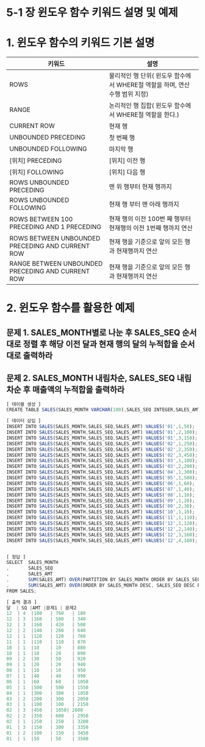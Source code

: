 # 5-1 장 윈도우 함수 키워드 설명 및 예제

# 1. 윈도우 함수의 키워드 기본 설명

| 키워드 | 설명 |
| --- | --- |
| ROWS | 물리적인 행 단위( 윈도우 함수에서 WHERE절 역할을 하며, 연산 수행 범위 지정) |
| RANGE | 논리적인 행 집합( 윈도우 함수에서 WHERE절 역할을 한다.) |
| CURRENT ROW | 현재 행 |
| UNBOUNDED PRECEDING | 첫 번째 행 |
| UNBOUNDED FOLLOWING | 마지막 행 |
| [위치] PRECEDING | [위치] 이전 행 |
| [위치] FOLLOWING | [위치] 다음 행 |
| ROWS UNBOUNDED PRECEDING | 맨 위 행부터 현재 행까지 |
| ROWS UNBOUNDED FOLLOWING | 현재 행 부터 맨 아래 행까지 |
| ROWS BETWEEN 100 PRECEDING AND 1 PRECEDING | 현재 행의 이전 100번 째 행부터 현재행의 이전 1번째 행까지 연산 |
| ROWS BETWEEN UNBOUNDED PRECEDING AND CURRENT ROW | 현재 행을 기준으로 앞의 모든 행과 현재행까지 연산 |
| RANGE BETWEEN UNBOUNDED PRECEDING AND CURRENT ROW | 현재 행을 기준으로 앞의 모든 행과 현재행까지 연산 |

# 2. 윈도우 함수를 활용한 예제

## 문제 1. SALES_MONTH별로 나눈 후 SALES_SEQ 순서대로 정렬 후 해당 이전 달과 현재 행의 달의 누적합을 순서대로 출력하라

## 문제 2. SALES_MONTH 내림차순, SALES_SEQ 내림차순 후 매출액의 누적합을 출력하라

```jsx
[ 테이블 생성 ]
CREATE TABLE SALES(SALES_MONTH VARCHAR(100),SALES_SEQ INTEGER,SALES_AMT INTEGER);

[ 데이터 삽입 ]
INSERT INTO SALES(SALES_MONTH,SALES_SEQ,SALES_AMT) VALUES('01',1,50);
INSERT INTO SALES(SALES_MONTH,SALES_SEQ,SALES_AMT) VALUES('01',2,100);
INSERT INTO SALES(SALES_MONTH,SALES_SEQ,SALES_AMT) VALUES('01',3,150);
INSERT INTO SALES(SALES_MONTH,SALES_SEQ,SALES_AMT) VALUES('02',1,250);
INSERT INTO SALES(SALES_MONTH,SALES_SEQ,SALES_AMT) VALUES('02',2,350);
INSERT INTO SALES(SALES_MONTH,SALES_SEQ,SALES_AMT) VALUES('02',3,450);
INSERT INTO SALES(SALES_MONTH,SALES_SEQ,SALES_AMT) VALUES('03',1,100);
INSERT INTO SALES(SALES_MONTH,SALES_SEQ,SALES_AMT) VALUES('03',2,200);
INSERT INTO SALES(SALES_MONTH,SALES_SEQ,SALES_AMT) VALUES('04',1,300);
INSERT INTO SALES(SALES_MONTH,SALES_SEQ,SALES_AMT) VALUES('05',1,500);
INSERT INTO SALES(SALES_MONTH,SALES_SEQ,SALES_AMT) VALUES('06',1,60);
INSERT INTO SALES(SALES_MONTH,SALES_SEQ,SALES_AMT) VALUES('07',1,40);
INSERT INTO SALES(SALES_MONTH,SALES_SEQ,SALES_AMT) VALUES('08',1,10);
INSERT INTO SALES(SALES_MONTH,SALES_SEQ,SALES_AMT) VALUES('09',1,20);
INSERT INTO SALES(SALES_MONTH,SALES_SEQ,SALES_AMT) VALUES('09',2,30);
INSERT INTO SALES(SALES_MONTH,SALES_SEQ,SALES_AMT) VALUES('10',1,10);
INSERT INTO SALES(SALES_MONTH,SALES_SEQ,SALES_AMT) VALUES('11',1,110);
INSERT INTO SALES(SALES_MONTH,SALES_SEQ,SALES_AMT) VALUES('12',1,120);
INSERT INTO SALES(SALES_MONTH,SALES_SEQ,SALES_AMT) VALUES('12',2,140);
INSERT INTO SALES(SALES_MONTH,SALES_SEQ,SALES_AMT) VALUES('12',3,160);
INSERT INTO SALES(SALES_MONTH,SALES_SEQ,SALES_AMT) VALUES('12',4,180);
```

```jsx

[ 정답 ]
SELECT 	SALES_MONTH
,		SALES_SEQ
,		SALES_AMT
,		SUM(SALES_AMT) OVER(PARTITION BY SALES_MONTH ORDER BY SALES_SEQ ROWS BETWEEN UNBOUNDED PRECEDING AND CURRENT ROW) AS MONTH_TOTAL_AMT --// 문제 1
,		SUM(SALES_AMT) OVER(ORDER BY SALES_MONTH DESC, SALES_SEQ DESC ROWS UNBOUNDED PRECEDING) AS TOTAL_AMT --// 문제 2
FROM SALES;

[ 출력 결과 ]
달  | SQ |AMT |문제1 | 문제2
12	| 4	 |180	| 760	| 180
12	| 3	 |160	| 580	| 340
12	| 3	 |160	| 420	| 500
12	| 2	 |140	| 260	| 640
12	| 1	 |120	| 120	| 760
11	| 1	 |110	| 110	| 870
10	| 1	 |10	| 10	| 880
10	| 1	 |10	| 20	| 890
09	| 2	 |30	| 50	| 920
09	| 1	 |20	| 20	| 940
08	| 1	 |10	| 10	| 950
07	| 1	 |40	| 40	| 990
06	| 1	 |60	| 60	| 1050
05	| 1	 |500	| 500	| 1550
04	| 1	 |300	| 300	| 1850
03	| 2	 |200	| 300	| 2050
03	| 1	 |100	| 100	| 2150
02	| 3	 |450	| 1050| 2600
02	| 2	 |350	| 600	| 2950
02	| 1	 |250	| 250	| 3200
01	| 3	 |150	| 300	| 3350
01	| 2	 |100	| 150	| 3450
01	| 1	 |50	| 50	| 3500
```